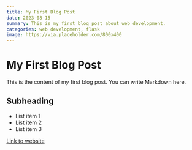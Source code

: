 ```yaml
---
title: My First Blog Post
date: 2023-08-15
summary: This is my first blog post about web development.
categories: web development, flask
image: https://via.placeholder.com/800x400
---
```


# My First Blog Post

This is the content of my first blog post. You can write Markdown here.

## Subheading

- List item 1
- List item 2
- List item 3

[Link to website](https://example.com)
